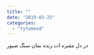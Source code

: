 ```yaml
---
title: ""
date: "2019-03-25"
categories: 
  - "tytomood"
---
```


در دل مقبره ات زنده بمان سنگ صبور
